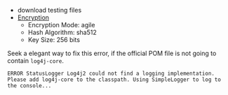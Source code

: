 
- download testing files
- [Encryption](https://poi.apache.org/encryption.html)
  - Encryption Mode: agile
  - Hash Algorithm: sha512
  - Key Size: 256 bits

Seek a elegant way to fix this error, if the official POM file is not going to contain `log4j-core`.

```
ERROR StatusLogger Log4j2 could not find a logging implementation. Please add log4j-core to the classpath. Using SimpleLogger to log to the console...

```
